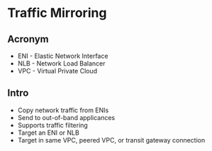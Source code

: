 # Traffic Mirroring

## Acronym
* ENI - Elastic Network Interface
* NLB - Network Load Balancer
* VPC - Virtual Private Cloud

## Intro
* Copy network traffic from ENIs
* Send to out-of-band applicances
* Supports traffic filtering
* Target an ENI or NLB
* Target in same VPC, peered VPC, or transit gateway connection
